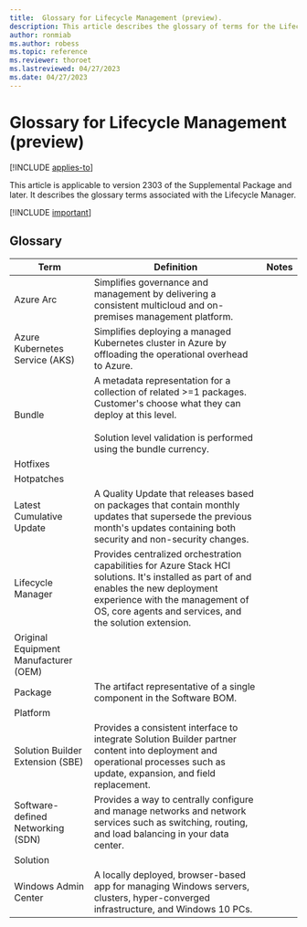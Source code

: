 ```yaml
---
title:  Glossary for Lifecycle Management (preview).
description: This article describes the glossary of terms for the Lifecycle Manager.
author: ronmiab
ms.author: robess
ms.topic: reference
ms.reviewer: thoroet
ms.lastreviewed: 04/27/2023
ms.date: 04/27/2023
---
```


# Glossary for Lifecycle Management (preview)

[!INCLUDE [applies-to](../../includes/hci-applies-to-supplemental-package.md)]

This article is applicable to version 2303 of the Supplemental Package and later. It describes the glossary terms associated with the Lifecycle Manager.

[!INCLUDE [important](../../includes/hci-preview.md)]

## Glossary

| Term        | Definition            | Notes |
|-------------|-----------------------|-------|
| Azure Arc   | Simplifies governance and management by delivering a consistent multicloud and on-premises management platform.  |       |
| Azure Kubernetes Service (AKS) | Simplifies deploying a managed Kubernetes cluster in Azure by offloading the operational overhead to Azure.   |       |
| Bundle   | A metadata representation for a collection of related >=1 packages. Customer's choose what they can deploy at this level.  <br/><br/> Solution level validation is performed using the bundle currency. |       |
| Hotfixes    |                            |       |
| Hotpatches  |                            |       |
| Latest Cumulative Update  | A Quality Update that releases based on packages that contain monthly updates that supersede the previous month's updates containing both security and non-security changes.  |       |
| Lifecycle Manager   | Provides centralized orchestration capabilities for Azure Stack HCI solutions. It's installed as part of and enables the new deployment experience with the management of OS, core agents and services, and the solution extension. |       |
| Original Equipment Manufacturer (OEM) |            |       |
| Package    | The artifact representative of a single component in the Software BOM.  |       |
| Platform   |             |       |
| Solution Builder Extension (SBE) | Provides a consistent interface to integrate Solution Builder partner content into deployment and operational processes such as update, expansion, and field replacement.    |       |
| Software-defined Networking (SDN) | Provides a way to centrally configure and manage networks and network services such as switching, routing, and load balancing in your data center.      |       |
| Solution    |                     |       |
| Windows Admin Center   | A locally deployed, browser-based app for managing Windows servers, clusters, hyper-converged infrastructure, and Windows 10 PCs.  |        |
